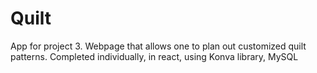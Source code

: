 # Quilt

App for project 3. Webpage that allows one to plan out customized quilt patterns.
Completed individually, in react, using Konva library, MySQL
